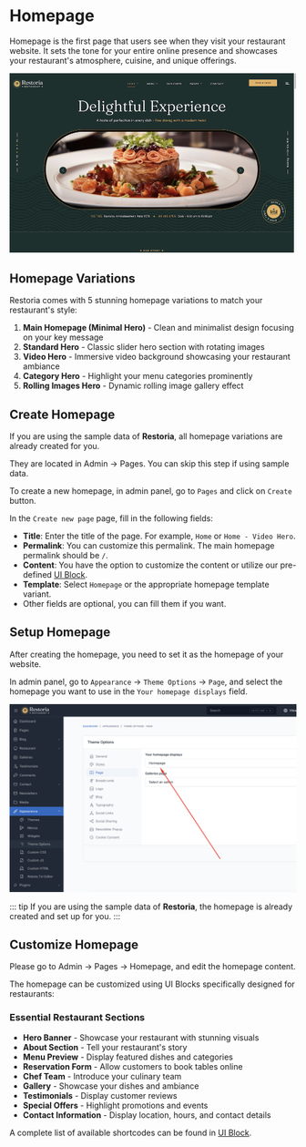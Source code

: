 # Homepage

Homepage is the first page that users see when they visit your restaurant website. It sets the tone for your entire online presence and showcases your restaurant's atmosphere, cuisine, and unique offerings.

![Overview](./images/pages/homepage.png)

## Homepage Variations

Restoria comes with 5 stunning homepage variations to match your restaurant's style:

1. **Main Homepage (Minimal Hero)** - Clean and minimalist design focusing on your key message
2. **Standard Hero** - Classic slider hero section with rotating images
3. **Video Hero** - Immersive video background showcasing your restaurant ambiance
4. **Category Hero** - Highlight your menu categories prominently
5. **Rolling Images Hero** - Dynamic rolling image gallery effect

## Create Homepage

If you are using the sample data of **Restoria**, all homepage variations are already created for you.

They are located in Admin -> Pages. You can skip this step if using sample data.

To create a new homepage, in admin panel, go to `Pages` and click on `Create` button.

In the `Create new page` page, fill in the following fields:

- **Title**: Enter the title of the page. For example, `Home` or `Home - Video Hero`.
- **Permalink**: You can customize this permalink. The main homepage permalink should be `/`.
- **Content**: You have the option to customize the content or utilize our pre-defined [UI Block](./usage-ui-block.md).
- **Template**: Select `Homepage` or the appropriate homepage template variant.
- Other fields are optional, you can fill them if you want.

## Setup Homepage

After creating the homepage, you need to set it as the homepage of your website.

In admin panel, go to `Appearance` -> `Theme Options` -> `Page`, and select the homepage you want to use in
the `Your homepage displays` field.

![Setup homepage](./images/pages/setup-homepage.png)

::: tip
If you are using the sample data of **Restoria**, the homepage is already created and set up for you.
:::

## Customize Homepage

Please go to Admin -> Pages -> Homepage, and edit the homepage content.

The homepage can be customized using UI Blocks specifically designed for restaurants:

### Essential Restaurant Sections

- **Hero Banner** - Showcase your restaurant with stunning visuals
- **About Section** - Tell your restaurant's story
- **Menu Preview** - Display featured dishes and categories
- **Reservation Form** - Allow customers to book tables online
- **Chef Team** - Introduce your culinary team
- **Gallery** - Showcase your dishes and ambiance
- **Testimonials** - Display customer reviews
- **Special Offers** - Highlight promotions and events
- **Contact Information** - Display location, hours, and contact details

A complete list of available shortcodes can be found in [UI Block](./usage-ui-block.md#available-shortcodes).
